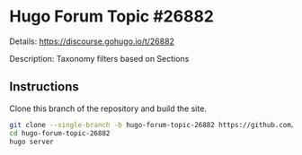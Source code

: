# Hugo Forum Topic #26882

Details: <https://discourse.gohugo.io/t/26882>

Description: Taxonomy filters based on Sections

## Instructions

Clone this branch of the repository and build the site.

```bash
git clone --single-branch -b hugo-forum-topic-26882 https://github.com/jmooring/hugo-testing hugo-forum-topic-26882
cd hugo-forum-topic-26882
hugo server
```
